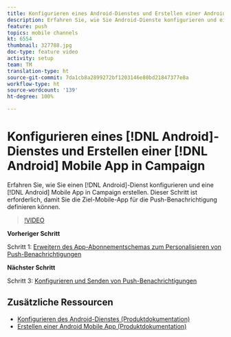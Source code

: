 ```yaml
---
title: Konfigurieren eines Android-Dienstes und Erstellen einer Android Mobile App in Campaign
description: Erfahren Sie, wie Sie Android-Dienste konfigurieren und eine Android Mobile App in Campaign erstellen. Dies ist erforderlich, damit wir die Neotrip-App als Ziel für die Push-Benachrichtigung definieren können.
feature: push
topics: mobile channels
kt: 6554
thumbnail: 327788.jpg
doc-type: feature video
activity: setup
team: TM
translation-type: ht
source-git-commit: 7da1cb8a2899272bf1203146e80bd21847377e8a
workflow-type: ht
source-wordcount: '139'
ht-degree: 100%

---
```



# Konfigurieren eines [!DNL Android]-Dienstes und Erstellen einer [!DNL Android] Mobile App in Campaign

Erfahren Sie, wie Sie einen [!DNL Android]-Dienst konfigurieren und eine [!DNL Android] Mobile App in Campaign erstellen. Dieser Schritt ist erforderlich, damit Sie die Ziel-Mobile-App für die Push-Benachrichtigung definieren können.

>[!VIDEO](https://video.tv.adobe.com/v/327788?quality=12&captions=ger)

**Vorheriger Schritt**

Schritt 1: [Erweitern des App-Abonnementschemas zum Personalisieren von Push-Benachrichtigungen](/help/tutorial-getting-started-with-push-notifications-for-android/extending-the-app-subscription-schema.md)

**Nächster Schritt**

Schritt 3: [Konfigurieren und Senden von Push-Benachrichtigungen](/help/tutorial-getting-started-with-push-notifications-for-android/configuring-and-sending-push-notifications.md)

## Zusätzliche Ressourcen

* [Konfigurieren des Android-Dienstes (Produktdokumentation)](https://experienceleague.adobe.com/docs/campaign-classic/using/sending-messages/sending-push-notifications/configure-the-mobile-app/configuring-the-mobile-application-android.html?lang=de#configuring-android-service)
* [Erstellen einer Android Mobile App (Produktdokumentation)](https://experienceleague.adobe.com/docs/campaign-classic/using/sending-messages/sending-push-notifications/configure-the-mobile-app/configuring-the-mobile-application-android.html?lang=de#creating-android-app)
